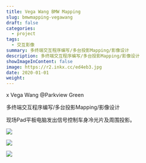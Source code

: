```yaml
---
title: Vega Wang BMW Mapping
slug: bmwmapping-vegawang
draft: false
categories:
  - project
tags:
  - 交互影像
summary: 多终端交互程序编写/多台投影Mapping/影像设计
description: 多终端交互程序编写/多台投影Mapping/影像设计
showImageInContent: false
image: https://r2.inkx.cc/ed4eb3.jpg
date: 2020-01-01
weight:
---
```

x Vega Wang @Parkview Green

多终端交互程序编写/多台投影Mapping/影像设计

现场Pad平板电脑发出信号控制车身冷光片及周围投影。


![](https://r2.inkx.cc/02dc56.jpg)

![](https://r2.inkx.cc/ed4eb3.jpg)

![](https://r2.inkx.cc/444352.jpg)